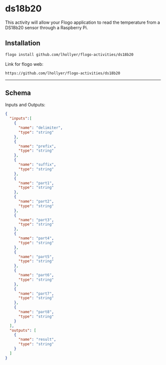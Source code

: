 
# ds18b20
This activity will allow your Flogo application to read the temperature from a DS18b20 sensor through a Raspberry Pi.

## Installation

```bash
flogo install github.com/lhollyer/flogo-activities/ds18b20
```
Link for flogo web:
```
https://github.com/lhollyer/flogo-activities/ds18b20
```
------------
## Schema
Inputs and Outputs:

```json
{
  "inputs":[
    {
      "name": "delimiter",
      "type": "string"
    },
    {
      "name": "prefix",
      "type": "string"
    },
    {
      "name": "suffix",
      "type": "string"
    },
    {
      "name": "part1",
      "type": "string"
    },
    {
      "name": "part2",
      "type": "string"
    },
    {
      "name": "part3",
      "type": "string"
    },
    {
      "name": "part4",
      "type": "string"
    },
    {
      "name": "part5",
      "type": "string"
    },
    {
      "name": "part6",
      "type": "string"
    },
    {
      "name": "part7",
      "type": "string"
    },
    {
      "name": "part8",
      "type": "string"
    }
  ],
  "outputs": [
    {
      "name": "result",
      "type": "string"
    }
  ]
}
```
